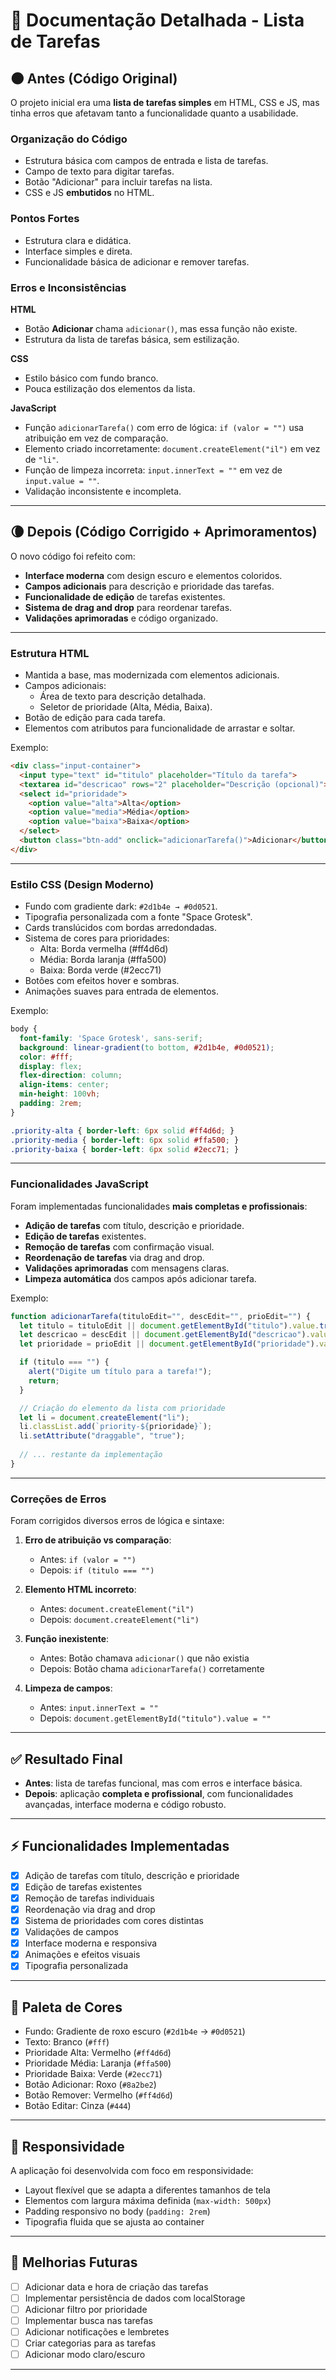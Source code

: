 # 📝 Documentação Detalhada - Lista de Tarefas

## 🌑 Antes (Código Original)

O projeto inicial era uma **lista de tarefas simples** em HTML, CSS e JS, mas tinha erros que afetavam tanto a funcionalidade quanto a usabilidade.

### Organização do Código

- Estrutura básica com campos de entrada e lista de tarefas.
- Campo de texto para digitar tarefas.
- Botão "Adicionar" para incluir tarefas na lista.
- CSS e JS **embutidos** no HTML.

### Pontos Fortes

- Estrutura clara e didática.
- Interface simples e direta.
- Funcionalidade básica de adicionar e remover tarefas.

### Erros e Inconsistências

**HTML**

- Botão **Adicionar** chama `adicionar()`, mas essa função não existe.
- Estrutura da lista de tarefas básica, sem estilização.

**CSS**

- Estilo básico com fundo branco.
- Pouca estilização dos elementos da lista.

**JavaScript**

- Função `adicionarTarefa()` com erro de lógica: `if (valor = "")` usa atribuição em vez de comparação.
- Elemento criado incorretamente: `document.createElement("il")` em vez de `"li"`.
- Função de limpeza incorreta: `input.innerText = ""` em vez de `input.value = ""`.
- Validação inconsistente e incompleta.

---

## 🌘 Depois (Código Corrigido + Aprimoramentos)

O novo código foi refeito com:

- **Interface moderna** com design escuro e elementos coloridos.
- **Campos adicionais** para descrição e prioridade das tarefas.
- **Funcionalidade de edição** de tarefas existentes.
- **Sistema de drag and drop** para reordenar tarefas.
- **Validações aprimoradas** e código organizado.

---

### Estrutura HTML

- Mantida a base, mas modernizada com elementos adicionais.
- Campos adicionais:
  - Área de texto para descrição detalhada.
  - Seletor de prioridade (Alta, Média, Baixa).
- Botão de edição para cada tarefa.
- Elementos com atributos para funcionalidade de arrastar e soltar.

Exemplo:

```html
<div class="input-container">
  <input type="text" id="titulo" placeholder="Título da tarefa">
  <textarea id="descricao" rows="2" placeholder="Descrição (opcional)"></textarea>
  <select id="prioridade">
    <option value="alta">Alta</option>
    <option value="media">Média</option>
    <option value="baixa">Baixa</option>
  </select>
  <button class="btn-add" onclick="adicionarTarefa()">Adicionar</button>
</div>
```

---

### Estilo CSS (Design Moderno)

- Fundo com gradiente dark: `#2d1b4e → #0d0521`.
- Tipografia personalizada com a fonte "Space Grotesk".
- Cards translúcidos com bordas arredondadas.
- Sistema de cores para prioridades:
  - Alta: Borda vermelha (#ff4d6d)
  - Média: Borda laranja (#ffa500)
  - Baixa: Borda verde (#2ecc71)
- Botões com efeitos hover e sombras.
- Animações suaves para entrada de elementos.

Exemplo:

```css
body {
  font-family: 'Space Grotesk', sans-serif;
  background: linear-gradient(to bottom, #2d1b4e, #0d0521);
  color: #fff;
  display: flex;
  flex-direction: column;
  align-items: center;
  min-height: 100vh;
  padding: 2rem;
}

.priority-alta { border-left: 6px solid #ff4d6d; }
.priority-media { border-left: 6px solid #ffa500; }
.priority-baixa { border-left: 6px solid #2ecc71; }
```

---

### Funcionalidades JavaScript

Foram implementadas funcionalidades **mais completas e profissionais**:

- **Adição de tarefas** com título, descrição e prioridade.
- **Edição de tarefas** existentes.
- **Remoção de tarefas** com confirmação visual.
- **Reordenação de tarefas** via drag and drop.
- **Validações aprimoradas** com mensagens claras.
- **Limpeza automática** dos campos após adicionar tarefa.

Exemplo:

```javascript
function adicionarTarefa(tituloEdit="", descEdit="", prioEdit="") {
  let titulo = tituloEdit || document.getElementById("titulo").value.trim();
  let descricao = descEdit || document.getElementById("descricao").value.trim();
  let prioridade = prioEdit || document.getElementById("prioridade").value;

  if (titulo === "") {
    alert("Digite um título para a tarefa!");
    return;
  }

  // Criação do elemento da lista com prioridade
  let li = document.createElement("li");
  li.classList.add(`priority-${prioridade}`);
  li.setAttribute("draggable", "true");
  
  // ... restante da implementação
}
```

---

### Correções de Erros

Foram corrigidos diversos erros de lógica e sintaxe:

1. **Erro de atribuição vs comparação**:
   - Antes: `if (valor = "")` 
   - Depois: `if (titulo === "")`

2. **Elemento HTML incorreto**:
   - Antes: `document.createElement("il")`
   - Depois: `document.createElement("li")`

3. **Função inexistente**:
   - Antes: Botão chamava `adicionar()` que não existia
   - Depois: Botão chama `adicionarTarefa()` corretamente

4. **Limpeza de campos**:
   - Antes: `input.innerText = ""`
   - Depois: `document.getElementById("titulo").value = ""`

---

## ✅ Resultado Final

- **Antes**: lista de tarefas funcional, mas com erros e interface básica.
- **Depois**: aplicação **completa e profissional**, com funcionalidades avançadas, interface moderna e código robusto.

---

## ⚡ Funcionalidades Implementadas

- [x] Adição de tarefas com título, descrição e prioridade
- [x] Edição de tarefas existentes
- [x] Remoção de tarefas individuais
- [x] Reordenação via drag and drop
- [x] Sistema de prioridades com cores distintas
- [x] Validações de campos
- [x] Interface moderna e responsiva
- [x] Animações e efeitos visuais
- [x] Tipografia personalizada

---

## 🎨 Paleta de Cores

- Fundo: Gradiente de roxo escuro (`#2d1b4e` → `#0d0521`)
- Texto: Branco (`#fff`)
- Prioridade Alta: Vermelho (`#ff4d6d`)
- Prioridade Média: Laranja (`#ffa500`)
- Prioridade Baixa: Verde (`#2ecc71`)
- Botão Adicionar: Roxo (`#8a2be2`)
- Botão Remover: Vermelho (`#ff4d6d`)
- Botão Editar: Cinza (`#444`)

---

## 📱 Responsividade

A aplicação foi desenvolvida com foco em responsividade:

- Layout flexível que se adapta a diferentes tamanhos de tela
- Elementos com largura máxima definida (`max-width: 500px`)
- Padding responsivo no body (`padding: 2rem`)
- Tipografia fluida que se ajusta ao container

---

## 🔧 Melhorias Futuras

- [ ] Adicionar data e hora de criação das tarefas
- [ ] Implementar persistência de dados com localStorage
- [ ] Adicionar filtro por prioridade
- [ ] Implementar busca nas tarefas
- [ ] Adicionar notificações e lembretes
- [ ] Criar categorias para as tarefas
- [ ] Adicionar modo claro/escuro

---